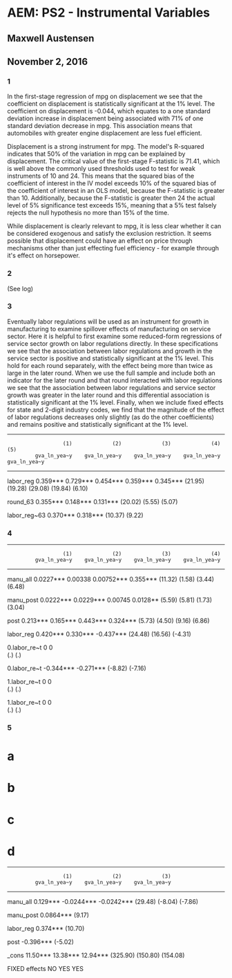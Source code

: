 # AEM: PS2 - Instrumental Variables
## Maxwell Austensen
## November 2, 2016


### 1

In the first-stage regression of mpg on displacement we see that the coefficient on displacement is statistically significant at the 1% level. The coefficient on displacement is -0.044, which equates to a one standard deviation increase in displacement being associated with 71% of one standard deviation decrease in mpg. This association means that automobiles with greater engine displacement are less fuel efficient. 

Displacement is a strong instrument for mpg. The model's R-squared indicates that 50% of the variation in mpg can be explained by displacement. The critical value of the first-stage F-statistic is 71.41, which is well above the commonly used thresholds used to test for weak instruments of 10 and 24. This means that the squared bias of the coefficient of interest in the IV model exceeds 10% of the squared bias of the coefficient of interest in an OLS model, because the F-statistic is greater than 10. Additionally, because the F-statistic is greater then 24 the actual level of 5% significance test exceeds 15%, meaning that a 5% test falsely rejects the null hypothesis no more than 15% of the time.

While displacement is clearly relevant to mpg, it is less clear whether it can be considered exogenous and satisfy the exclusion restriction. It seems possible that displacement could have an effect on price through mechanisms other than just effecting fuel efficiency - for example through it's effect on horsepower.


### 2

(See log)

### 3

Eventually labor regulations will be used as an instrument for growth in manufacturing to examine spillover effects of manufacturing on service sector. Here it is helpful to first examine some reduced-form regressions of service sector growth on labor regulations directly. In these specifications we see that the association between labor regulations and growth in the service sector is positive and statistically significant at the 1% level. This hold for each round separately, with the effect being more than twice as large in the later round. When we use the full sample and include both an indicator for the later round and that round interacted with labor regulations we see that the association between labor regulations and service sector growth was greater in the later round and this differential association is statistically significant at the 1% level. Finally, when we include fixed effects for state and 2-digit industry codes, we find that the magnitude of the effect of labor regulations decreases only slightly (as do the other coefficients) and remains positive and statistically significant at the 1% level. 


--------------------------------------------------------------------------------------------
                      (1)             (2)             (3)             (4)             (5)   
             gva_ln_yea~y    gva_ln_yea~y    gva_ln_yea~y    gva_ln_yea~y    gva_ln_yea~y   
--------------------------------------------------------------------------------------------
labor_reg           0.359***        0.729***        0.454***        0.359***        0.345***
                  (21.95)         (19.28)         (29.08)         (19.84)          (6.10)   

round_63                                            0.355***        0.148***        0.131***
                                                  (20.02)          (5.55)          (5.07)   

labor_reg~63                                                        0.370***        0.318***
                                                                  (10.37)          (9.22)   





### 4



----------------------------------------------------------------------------
                      (1)             (2)             (3)             (4)   
             gva_ln_yea~y    gva_ln_yea~y    gva_ln_yea~y    gva_ln_yea~y   
----------------------------------------------------------------------------
manu_all           0.0227***      0.00338         0.00752***        0.355***
                  (11.32)          (1.58)          (3.44)          (6.48)   

manu_post          0.0222***       0.0229***      0.00745          0.0128** 
                   (5.59)          (5.81)          (1.73)          (3.04)   

post                0.213***        0.165***        0.443***        0.324***
                   (5.73)          (4.50)          (9.16)          (6.86)   

labor_reg                           0.420***        0.330***       -0.437***
                                  (24.48)         (16.56)         (-4.31)   

0.labor_re~t                                            0               0   
                                                      (.)             (.)   

0.labor_re~t                                       -0.344***       -0.271***
                                                  (-8.82)         (-7.16)   

1.labor_re~t                                            0               0   
                                                      (.)             (.)   

1.labor_re~t                                            0               0   
                                                      (.)             (.)   


### 5


# a


# b


# c


# d


------------------------------------------------------------
                      (1)             (2)             (3)   
             gva_ln_yea~y    gva_ln_yea~y    gva_ln_yea~y   
------------------------------------------------------------
manu_all            0.129***      -0.0244***      -0.0242***
                  (29.48)         (-8.04)         (-7.86)   

manu_post                                          0.0864***
                                                   (9.17)   

labor_reg                                           0.374***
                                                  (10.70)   

post                                               -0.396***
                                                  (-5.02)   

_cons               11.50***        13.38***        12.94***
                 (325.90)        (150.80)        (154.08)   


FIXED effects 		NO             YES              YES